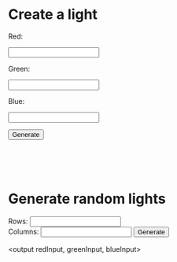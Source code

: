 <style> @import url('https://fonts.googleapis.com/css2?family=Oswald:wght@700&family=Source+Sans+Pro:wght@200;700&display=swap'); </style>

# Create a light

<p>Red:</p>
<input type="text" id="red">

<p>Green:</p>
<input type="text" id="green">

<p>Blue:</p>
<input type="text" id="blue">

<button onclick="lightboard()">Generate</button>

<div id="light" style="width: 100px; height: 50px">
</div>

# Generate random lights


Rows: <input type="text" id="row">
<br>
Columns: <input type="text" id="column">
<button onclick="randomLightboard()">Generate</button>
<div class = "test" id="randomLight">
</div>


<style>
 .test {
  margin: 1rem;
  padding: 0rem 0rem;
  text-align: center;
}

</style>

<script>


  function lightboard() {
    let redInput = document.getElementById("red").value;
    let greenInput = document.getElementById("green").value;
    let blueInput = document.getElementById("blue").value;

    const urlStart = "https://crimebusterstest.tk/api/lightboard/";
    const url = urlStart + redInput + "/" + greenInput + "/" + blueInput + "/" + "true";

    console.log(url); 

    fetch(url)
      .then(res => res.json())
      .then(data => {
        console.log(data);
       
          document.getElementById("light").style.backgroundColor = 'rgb(' + data.red + ',' + data.green + ',' + data.blue + ')';
        
      })
  }

   function randomLightboard() {
    document.getElementById("randomLight").innerHTML = ""; 

    let rowInput = document.getElementById("row").value;
    let columnInput = document.getElementById("column").value;

    const urlStart = "https://crimebusterstest.tk/api/lightboard/generate/";
    const url = urlStart + rowInput + "/" + columnInput;

    fetch(url)
    .then(res => res.json())
    .then(data => {
      console.log(data);
      let redInput;
      let blueInput;
      let greenInput;

      let br = document.createElement("br");
      for (let i = 0; i < rowInput * columnInput; i++) {
        redInput = data[i].light.red;
        greenInput = data[i].light.green; 
        blueInput = data[i].light.blue;
        
        var div = document.createElement("div");
        div.style.width = "100px";
        div.style.height = "50px"; 
        div.style.backgroundColor = 'rgb(' + redInput + ',' + greenInput + ',' + blueInput + ')';
        div.style.display = "inline-block";
        div.style.padding = "0rem 0rem";
        document.getElementById("randomLight").appendChild(div); 

        if ((i+1)%rowInput == 0) {
          document.getElementById("randomLight").appendChild(br.cloneNode());
        }
      }
    
        //document.getElementById("randomLight").style.backgroundColor = 'rgb(' + data.red + ',' + data.green + ',' + data.blue + ')';
      
      
    }) 

   }
</script>

<output redInput, greenInput, blueInput></output>
